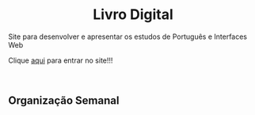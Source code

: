 <h1 align="center">Livro Digital</h1>
<span align="center">Site para desenvolver e apresentar os estudos de Português e Interfaces Web</span>
<br>
<p>Clique <a href="https://projetoli.github.io/LivroDigital/index.html">aqui</a> para entrar no site!!!</p>
<br>
<h2 align="justify">Organização Semanal</h2>
